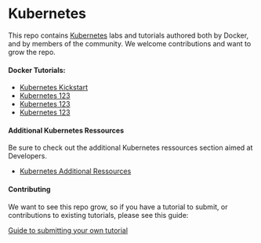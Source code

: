 # Kubernetes

This repo contains [Kubernetes](https://kubernetes.io) labs and tutorials authored both by Docker, and by members of the community. We welcome contributions and want to grow the repo.

#### Docker Tutorials:
* [Kubernetes Kickstart](kickstart/README.md)
* [Kubernetes 123](swarm-mode/README.md)
* [Kubernetes 123](swarm-mode/README.md)
* [Kubernetes 123](swarm-mode/README.md)

#### Additional Kubernetes Ressources

Be sure to check out the additional Kubernetes ressources section aimed at Developers.

* [Kubernetes Additional Ressources](additional-ressources/)


#### Contributing

We want to see this repo grow, so if you have a tutorial to submit, or contributions to existing tutorials, please see this guide:

[Guide to submitting your own tutorial](contribute.md)

